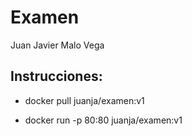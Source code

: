 # Examen
Juan Javier Malo Vega

## Instrucciones:

- docker pull juanja/examen:v1

- docker run -p 80:80 juanja/examen:v1
